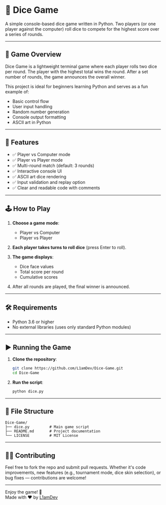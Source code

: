 # 🎲 Dice Game

A simple console-based dice game written in Python. Two players (or one player against the computer) roll dice to compete for the highest score over a series of rounds.

---

## 🧠 Game Overview

Dice Game is a lightweight terminal game where each player rolls two dice per round. The player with the highest total wins the round. After a set number of rounds, the game announces the overall winner.

This project is ideal for beginners learning Python and serves as a fun example of:
- Basic control flow
- User input handling
- Random number generation
- Console output formatting
- ASCII art in Python

---

## 🚀 Features

- ✅ Player vs Computer mode
- ✅ Player vs Player mode
- ✅ Multi-round match (default: 3 rounds)
- ✅ Interactive console UI
- ✅ ASCII art dice rendering
- ✅ Input validation and replay option
- ✅ Clear and readable code with comments

---

## 🕹️ How to Play

1. **Choose a game mode**:
   - Player vs Computer
   - Player vs Player

2. **Each player takes turns to roll dice** (press Enter to roll).

3. **The game displays**:
   - Dice face values
   - Total score per round
   - Cumulative scores

4. After all rounds are played, the final winner is announced.

---

## 🛠️ Requirements

- Python 3.6 or higher
- No external libraries (uses only standard Python modules)

---

## ▶️ Running the Game

1. **Clone the repository**:

   ```bash
   git clone https://github.com/L1amDev/Dice-Game.git
   cd Dice-Game
   ```

2. **Run the script**:

   ```bash
   python dice.py
   ```

---

## 📂 File Structure

```
Dice-Game/
├── dice.py         # Main game script
├── README.md       # Project documentation
└── LICENSE         # MIT License
```

---

## 🧑‍💻 Contributing

Feel free to fork the repo and submit pull requests. Whether it's code improvements, new features (e.g., tournament mode, dice skin selection), or bug fixes — contributions are welcome!

---

Enjoy the game! 🎉  
Made with ❤️ by [L1amDev](https://github.com/L1amDev)
